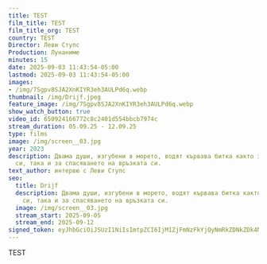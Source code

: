 ```yaml
---
title: TEST
film_title: TEST
film_title_org: TEST
country: TEST
Director: Леви Ступс
Production: Лунаниме
minutes: 15
date: 2025-09-03 11:43:54-05:00
lastmod: 2025-09-03 11:43:54-05:00
images:
- /img/7Sgpv8SJA2XnKIYR3eh3AULPd6q.webp
thumbnail: /img/Drijf.jpeg
feature_image: /img/7Sgpv8SJA2XnKIYR3eh3AULPd6q.webp
show_watch_button: true
video_id: 650924166772c8c2401d554bbcb7974c
stream_duration: 05.09.25 - 12.09.25
type: films
image: /img/screen__03.jpg
year: 2023
description: Двама души, изгубени в морето, водят кървава битка както за оцеляването
  си, така и за спасяването на връзката си.
text_author: интервю с Леви Ступс
seo:
  title: Drijf
  description: Двама души, изгубени в морето, водят кървава битка както за оцеляването
    си, така и за спасяването на връзката си.
  image: /img/screen__03.jpg
  stream_start: 2025-09-05
  stream_end: 2025-09-12
signed_token: eyJhbGciOiJSUzI1NiIsImtpZCI6IjM1ZjFmNzFkYjQyNmRkZDNkZDk4NGZjMzdlZTllOGJmIn0.eyJzdWIiOiI2NTA5MjQxNjY3NzJjOGMyNDAxZDU1NGJiY2I3OTc0YyIsImtpZCI6IjM1ZjFmNzFkYjQyNmRkZDNkZDk4NGZjMzdlZTllOGJmIiwiZXhwIjoiMTc1NzU5NDQ2OSIsIm5iZiI6IjE3NTc1MDQ0NjkiLCJhY2Nlc3NSdWxlcyI6W3siYWN0aW9uIjoiYWxsb3ciLCJ0eXBlIjoiaXAuZ2VvaXAuY291bnRyeSIsImNvdW50cnkiOlsiQkciXX0seyJhY3Rpb24iOiJibG9jayIsInR5cGUiOiJhbnkifV19.L2aq5DRBfXA3yFrZuJJaNznOYmQTykBlVSR1D5D273Gpof84nWk-E0e5ywjZCogMDfXmXKXOF5wljDWymLvUde2N6IYDAL7E6y6q_fUNK1_2qhN7MYCp16SnKjBYXVeX8p1SE0gwStCnfVwZ6gosWztznm7zUjdNFrvrX96eaWEfz1XSglFzTNcq-cYQ3AeaqQKjqHXklmO83sXksh89TM4-y1RDgW9XuvjkQyH0V0RKEN8cXxp8ueNT-SUzM8dt-Zd-aMLQOW7jnTbIusoDPlg_iX9GYneXOLaRJkQYD_HYFTwLub1fOl1voJsLgXe9P7LqTteDCjcedEpEq-eibQ
---
```

TEST